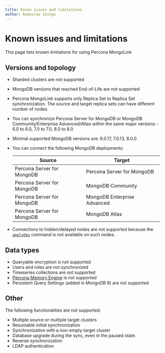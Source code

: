 ```yaml
---
title: Known issues and limitations
author: Radoslaw Szulgo
---
```

# Known issues and limitations

This page lists known limitations for using Percona MongoLink

## Versions and topology

* Sharded clusters are not supported
* MongoDB versions that reached End-of-Life are not supported
* Percona MongoLink supports only Replica Set to Replica Set synchronization. The source and target replica sets can have different number of nodes
* You can synchronize Percona Server for MongoDB or MongoDB Community/Enterprise Advanced/Atlas within the same major versions - 6.0 to 6.0, 7.0 to 7.0, 8.0 to 8.0
* Minimal supported MongoDB versions are: 6.0.17, 7.0.13, 8.0.0
* You can connect the following MongoDB deployments:

   | Source | Target |
   | --- | --- |
   | Percona Server for MongoDB | Percona Server for MongoDB |
   | Percona Server for MongoDB | MongoDB Community |
   | Percona Server for MongoDB | MongoDB Enterprise Advanced |
   | Percona Server for MongoDB | MongoDB Atlas |

* Connections to hidden/delayed nodes are not supported because the [`applyOps`](https://www.mongodb.com/docs/upcoming/reference/command/applyOps/#mongodb-dbcommand-dbcmd.applyOps) command is not available on such nodes.


## Data types

* Queryable encryption is not supported
* Users and roles are not synchronized
* Timeseries collections are not supported
* [Percona Memory Engine](https://docs.percona.com/percona-server-for-mongodb/8.0/inmemory.html) is not supported
* Persistent Query Settings (added in MongoDB 8) are not supported 

## Other

The following functionalities are not supported:

* Multiple source or multiple target clusters 
* Resumable initial synchronization 
* Synchronization with a non-empty target cluster
* Database upgrade during the sync, even in the paused state.
* Reverse synchronization
* LDAP authentication
